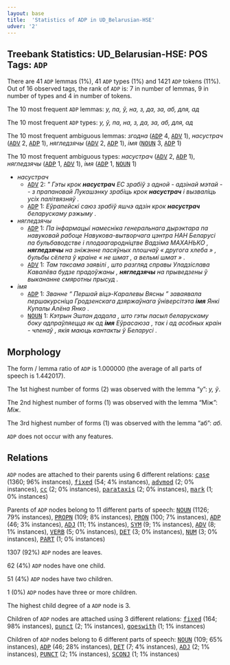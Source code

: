 ```yaml
---
layout: base
title:  'Statistics of ADP in UD_Belarusian-HSE'
udver: '2'
---
```


## Treebank Statistics: UD_Belarusian-HSE: POS Tags: `ADP`

There are 41 `ADP` lemmas (1%), 41 `ADP` types (1%) and 1421 `ADP` tokens (11%).
Out of 16 observed tags, the rank of `ADP` is: 7 in number of lemmas, 9 in number of types and 4 in number of tokens.

The 10 most frequent `ADP` lemmas: <em>у, па, ў, на, з, да, за, аб, для, ад</em>

The 10 most frequent `ADP` types:  <em>у, ў, па, на, з, да, за, аб, для, ад</em>

The 10 most frequent ambiguous lemmas: <em>згодна</em> (<tt><a href="be_hse-pos-ADP.html">ADP</a></tt> 4, <tt><a href="be_hse-pos-ADV.html">ADV</a></tt> 1), <em>насустрач</em> (<tt><a href="be_hse-pos-ADV.html">ADV</a></tt> 2, <tt><a href="be_hse-pos-ADP.html">ADP</a></tt> 1), <em>нягледзячы</em> (<tt><a href="be_hse-pos-ADV.html">ADV</a></tt> 2, <tt><a href="be_hse-pos-ADP.html">ADP</a></tt> 1), <em>імя</em> (<tt><a href="be_hse-pos-NOUN.html">NOUN</a></tt> 3, <tt><a href="be_hse-pos-ADP.html">ADP</a></tt> 1)

The 10 most frequent ambiguous types:  <em>насустрач</em> (<tt><a href="be_hse-pos-ADV.html">ADV</a></tt> 2, <tt><a href="be_hse-pos-ADP.html">ADP</a></tt> 1), <em>нягледзячы</em> (<tt><a href="be_hse-pos-ADP.html">ADP</a></tt> 1, <tt><a href="be_hse-pos-ADV.html">ADV</a></tt> 1), <em>імя</em> (<tt><a href="be_hse-pos-ADP.html">ADP</a></tt> 1, <tt><a href="be_hse-pos-NOUN.html">NOUN</a></tt> 1)


* <em>насустрач</em>
  * <tt><a href="be_hse-pos-ADV.html">ADV</a></tt> 2: <em>" Гэты крок <b>насустрач</b> ЕС зрабіў з адной - адзінай мэтай -- з прапановай Лукашэнку зрабіць крок <b>насустрач</b> і вызваліць усіх палітвязняў .</em>
  * <tt><a href="be_hse-pos-ADP.html">ADP</a></tt> 1: <em>Еўрапейскі саюз зрабіў яшчэ адзін крок <b>насустрач</b> беларускаму рэжыму .</em>
* <em>нягледзячы</em>
  * <tt><a href="be_hse-pos-ADP.html">ADP</a></tt> 1: <em>Па інфармацыі намесніка генеральнага дырэктара па навуковай рабоце Навукова-вытворчага цэнтра НАН Беларусі па бульбаводстве і плодаагародніцтве Вадзіма МАХАНЬКО , <b>нягледзячы</b> на зніжэнне пасяўных плошчаў « другога хлеба » , бульбы сёлета ў краіне « не шмат , а вельмі шмат » .</em>
  * <tt><a href="be_hse-pos-ADV.html">ADV</a></tt> 1: <em>Там таксама заявілі , што разгляд справы Уладзіслава Кавалёва будзе прадоўжаны , <b>нягледзячы</b> на прыведзены ў выкананне смяротны прысуд .</em>
* <em>імя</em>
  * <tt><a href="be_hse-pos-ADP.html">ADP</a></tt> 1: <em>Званне “ Першай віцэ-Каралевы Вясны ” заваявала першакурсніца Гродзенскага дзяржаўнага ўніверсітэта <b>імя</b> Янкі Купалы Алёна Янко .</em>
  * <tt><a href="be_hse-pos-NOUN.html">NOUN</a></tt> 1: <em>Кэтрын Эштан дадала , што гэты пасыл беларускаму боку адпраўляецца як ад <b>імя</b> Еўрасаюза , так і ад асобных краін - членаў , якія маюць кантакты ў Беларусі .</em>

## Morphology

The form / lemma ratio of `ADP` is 1.000000 (the average of all parts of speech is 1.442017).

The 1st highest number of forms (2) was observed with the lemma “у”: <em>у, ў</em>.

The 2nd highest number of forms (1) was observed with the lemma “Мiж”: <em>Мiж</em>.

The 3rd highest number of forms (1) was observed with the lemma “аб”: <em>аб</em>.

`ADP` does not occur with any features.


## Relations

`ADP` nodes are attached to their parents using 6 different relations: <tt><a href="be_hse-dep-case.html">case</a></tt> (1360; 96% instances), <tt><a href="be_hse-dep-fixed.html">fixed</a></tt> (54; 4% instances), <tt><a href="be_hse-dep-advmod.html">advmod</a></tt> (2; 0% instances), <tt><a href="be_hse-dep-cc.html">cc</a></tt> (2; 0% instances), <tt><a href="be_hse-dep-parataxis.html">parataxis</a></tt> (2; 0% instances), <tt><a href="be_hse-dep-mark.html">mark</a></tt> (1; 0% instances)

Parents of `ADP` nodes belong to 11 different parts of speech: <tt><a href="be_hse-pos-NOUN.html">NOUN</a></tt> (1126; 79% instances), <tt><a href="be_hse-pos-PROPN.html">PROPN</a></tt> (109; 8% instances), <tt><a href="be_hse-pos-PRON.html">PRON</a></tt> (100; 7% instances), <tt><a href="be_hse-pos-ADP.html">ADP</a></tt> (46; 3% instances), <tt><a href="be_hse-pos-ADJ.html">ADJ</a></tt> (11; 1% instances), <tt><a href="be_hse-pos-SYM.html">SYM</a></tt> (9; 1% instances), <tt><a href="be_hse-pos-ADV.html">ADV</a></tt> (8; 1% instances), <tt><a href="be_hse-pos-VERB.html">VERB</a></tt> (5; 0% instances), <tt><a href="be_hse-pos-DET.html">DET</a></tt> (3; 0% instances), <tt><a href="be_hse-pos-NUM.html">NUM</a></tt> (3; 0% instances), <tt><a href="be_hse-pos-PART.html">PART</a></tt> (1; 0% instances)

1307 (92%) `ADP` nodes are leaves.

62 (4%) `ADP` nodes have one child.

51 (4%) `ADP` nodes have two children.

1 (0%) `ADP` nodes have three or more children.

The highest child degree of a `ADP` node is 3.

Children of `ADP` nodes are attached using 3 different relations: <tt><a href="be_hse-dep-fixed.html">fixed</a></tt> (164; 98% instances), <tt><a href="be_hse-dep-punct.html">punct</a></tt> (2; 1% instances), <tt><a href="be_hse-dep-goeswith.html">goeswith</a></tt> (1; 1% instances)

Children of `ADP` nodes belong to 6 different parts of speech: <tt><a href="be_hse-pos-NOUN.html">NOUN</a></tt> (109; 65% instances), <tt><a href="be_hse-pos-ADP.html">ADP</a></tt> (46; 28% instances), <tt><a href="be_hse-pos-DET.html">DET</a></tt> (7; 4% instances), <tt><a href="be_hse-pos-ADJ.html">ADJ</a></tt> (2; 1% instances), <tt><a href="be_hse-pos-PUNCT.html">PUNCT</a></tt> (2; 1% instances), <tt><a href="be_hse-pos-SCONJ.html">SCONJ</a></tt> (1; 1% instances)

